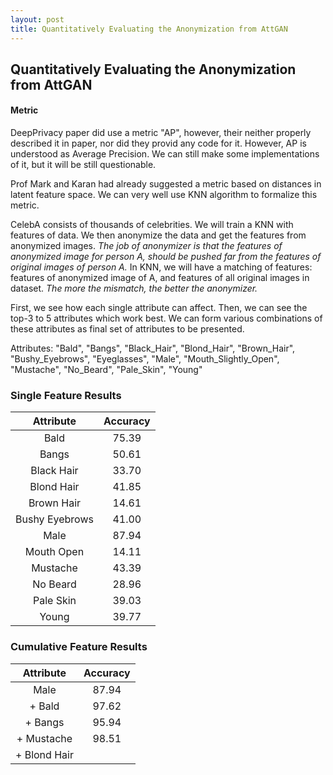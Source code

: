 ```yaml
---
layout: post
title: Quantitatively Evaluating the Anonymization from AttGAN
---
```


## Quantitatively Evaluating the Anonymization from AttGAN

#### Metric

DeepPrivacy paper did use a metric "AP", however, their neither properly described it in paper, nor did they provid any code for it. However, AP is understood as Average Precision. We can still make some implementations of it, but it will be still questionable. 

Prof Mark and Karan had already suggested a metric based on distances in latent feature space. We can very well use KNN algorithm to formalize this metric.

CelebA consists of thousands of celebrities. We will train a KNN with features of data. We then anonymize the data and get the features from anonymized images. *The job of anonymizer is that the features of anonymized image for person A, should be pushed far from the features of original images of person A.* In KNN, we will have a matching of features: features of anonymized image of A, and features of all original images in dataset. *The more the mismatch, the better the anonymizer.*

First, we see how each single attribute can affect. Then, we can see the top-3 to 5 attributes which work best. We can form various combinations of these attributes as final set of attributes to be presented. 

Attributes: "Bald",
        "Bangs",
        "Black_Hair",
        "Blond_Hair",
        "Brown_Hair",
        "Bushy_Eyebrows",
        "Eyeglasses",
        "Male",
        "Mouth_Slightly_Open",
        "Mustache",
        "No_Beard",
        "Pale_Skin",
        "Young"

### Single Feature Results

| Attribute | Accuracy |
|:---------:|:--------:|
| Bald      |  75.39   |
| Bangs     |  50.61   |
| Black Hair|  33.70   |
| Blond Hair|  41.85   |
| Brown Hair|  14.61   |
| Bushy Eyebrows| 41.00|
| Male      |  87.94   |
| Mouth Open|  14.11   |
| Mustache  |  43.39   |
| No Beard  |  28.96   |
| Pale Skin |  39.03   |
| Young     |  39.77   | 

### Cumulative Feature Results

| Attribute | Accuracy |
|:---------:|:--------:|
| Male      |  87.94   |
| + Bald    |  97.62   |
| + Bangs   |  95.94   |
| + Mustache|  98.51   |
| + Blond Hair|        |